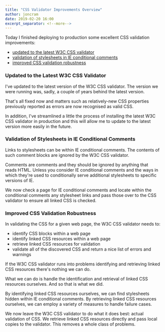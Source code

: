 ```yaml
---
title: "CSS Validator Improvements Overview"
author: joncram
date: 2019-02-20 16:00
excerpt_separator: <!--more-->
---
```


Today I finished deploying to production some excellent CSS validation improvements:

- [updated to the latest W3C CSS validator](/css-validator-improvements-overview/#updated-to-the-latest-w3c-css-validator)
- [validation of stylesheets in IE conditional comments](/css-validator-improvements-overview/#validation-of-stylesheets-in-ie-conditional-comments)
- [improved CSS validation robustness](/css-validator-improvements-overview/#improved-css-validation-robustness)

<!--more-->

### Updated to the Latest W3C CSS Validator

I've updated to the latest version of the W3C CSS validator. The version we were running was, sadly, a couple of years
behind the latest version.

That's all fixed now and matters such as relatively-new CSS properties previously reported as errors are now
recognised as valid CSS.

In addition, I've streamlined a little the process of installing the latest W3C CSS validator in production and
this will allow me to update to the latest version more easily in the future.

### Validation of Stylesheets in IE Conditional Comments

Links to stylesheets can be within IE conditional comments. The contents of such comment blocks are ignored by
the W3C CSS validator.

Comments are comments and they should be ignored by anything that reads HTML. Unless you consider IE conditional 
comments and the ways in which they're used to conditionally serve additional stylesheets to specific versions of IE.

We now check a page for IE conditional comments and locate within the conditional comments any stylesheet links
and pass those over to the CSS validator to ensure all linked CSS is checked.

### Improved CSS Validation Robustness

In validating the CSS for a given web page, the W3C CSS validator needs to:

- identify CSS blocks within a web page
- identify linked CSS resources within a web page
- retrieve linked CSS resources for validation
- validate all of the discovered CSS and return a nice list of errors and warnings

If the W3C CSS validator runs into problems identifying and retrieving linked CSS resources there's nothing we can do.

What we can do is handle the identification and retrieval of linked CSS resources ourselves. And so that is what we did.

By identifying linked CSS resources ourselves, we can find stylesheets hidden within IE conditional comments. By 
retrieving linked CSS resources ourselves, we can employ a variety of measures to handle failure cases.

We now leave the W3C CSS validator to do what it does best: actual validation of CSS. We retrieve linked CSS resources 
directly and pass local copies to the validator. This removes a whole class of problems.
